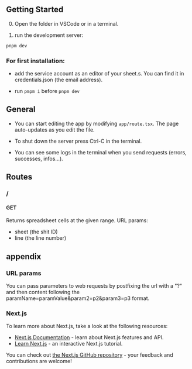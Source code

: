 

## Getting Started
0. Open the folder in VSCode or in a terminal.

1. run the development server:

```powershell
pnpm dev
```

### For first installation:

- add the service account as an editor of your sheet.s. You can find it in credentials.json (the email address).

- run `pmpm i` before `pnpm dev`

## General
- You can start editing the app by modifying `app/route.tsx`. The page auto-updates as you edit the file.

- To shut down the server press Ctrl-C in the terminal.

- You can see some logs in the terminal when you send requests (errors, successes, infos...).


## Routes

### /
#### GET
Returns spreadsheet cells at the given range.
URL params:
- sheet (the shit ID)
- line (the line number)

## appendix

### URL params
You can pass parameters to web requests by postfixing the url with a "?" and then content following the paramName=paramValue&param2=p2&param3=p3 format.

### Next.js 

To learn more about Next.js, take a look at the following resources:

- [Next.js Documentation](https://nextjs.org/docs) - learn about Next.js features and API.
- [Learn Next.js](https://nextjs.org/learn) - an interactive Next.js tutorial.

You can check out [the Next.js GitHub repository](https://github.com/vercel/next.js/) - your feedback and contributions are welcome!

